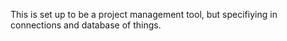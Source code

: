 This is set up to be a project management tool, but specifiying in connections and database of things.